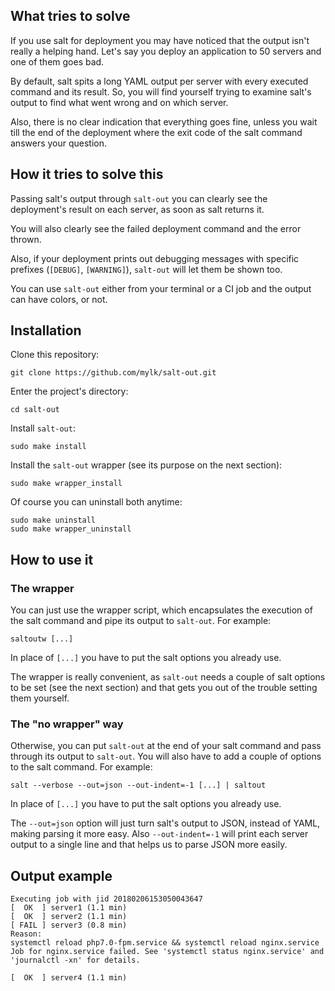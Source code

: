 ## What tries to solve

If you use salt for deployment you may have noticed that the output isn't really a helping hand.
Let's say you deploy an application to 50 servers and one of them goes bad.

By default, salt spits a long YAML output per server with every executed command and its result.
So, you will find yourself trying to examine salt's output to find what went wrong and on which
server.

Also, there is no clear indication that everything goes fine, unless you wait till the end
of the deployment where the exit code of the salt command answers your question.

## How it tries to solve this

Passing salt's output through `salt-out` you can clearly see the deployment's result on each
server, as soon as salt returns it.

You will also clearly see the failed deployment command and the error thrown.

Also, if your deployment prints out debugging messages with specific prefixes (`[DEBUG]`, `[WARNING]`),
`salt-out` will let them be shown too.

You can use `salt-out` either from your terminal or a CI job and the output can have colors, or not.

## Installation

Clone this repository:

```
git clone https://github.com/mylk/salt-out.git
```

Enter the project's directory:

```
cd salt-out
```

Install `salt-out`:

```
sudo make install
```

Install the `salt-out` wrapper (see its purpose on the next section):

```
sudo make wrapper_install
```

Of course you can uninstall both anytime:

```
sudo make uninstall
sudo make wrapper_uninstall
```

## How to use it

### The wrapper

You can just use the wrapper script, which encapsulates the execution of the salt command and pipe its
output to `salt-out`. For example:

```
saltoutw [...]
```

In place of `[...]` you have to put the salt options you already use.

The wrapper is really convenient, as `salt-out` needs a couple of salt options to be set (see the next section)
and that gets you out of the trouble setting them yourself.

### The "no wrapper" way

Otherwise, you can put `salt-out` at the end of your salt command and pass through its output to `salt-out`.
You will also have to add a couple of options to the salt command.
For example:

```
salt --verbose --out=json --out-indent=-1 [...] | saltout
```

In place of `[...]` you have to put the salt options you already use.

The `--out=json` option will just turn salt's output to JSON, instead of YAML, making parsing it more easy.
Also `--out-indent=-1` will print each server output to a single line and that helps us to parse JSON
more easily.

## Output example

```
Executing job with jid 20180206153050043647
[  OK  ] server1 (1.1 min)
[  OK  ] server2 (1.1 min)
[ FAIL ] server3 (0.8 min)
Reason:
systemctl reload php7.0-fpm.service && systemctl reload nginx.service
Job for nginx.service failed. See 'systemctl status nginx.service' and 'journalctl -xn' for details.

[  OK  ] server4 (1.1 min)
```
